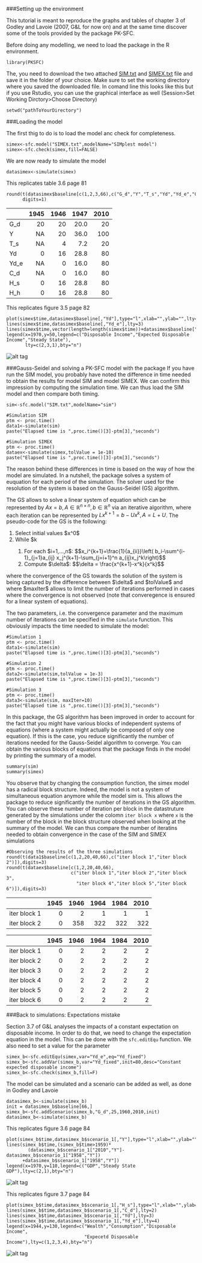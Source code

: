###Setting up the environment

This tutorial is meant to reproduce the graphs and tables of chapter 3 of Godley and Lavoie (2007, G&L for now on) and at the same time discover some of the tools provided by the package PK-SFC. 

Before doing any modelling, we need to load the package in the R environment. 
```{r}
library(PKSFC)
```

The, you need to download the two attached [SIM.txt](https://github.com/S120/PKSFC/files/436955/SIM.txt) and [SIMEX.txt](https://github.com/S120/PKSFC/files/436956/SIMEX.txt) file and save it in the folder of your choice. Make sure to set the working directory where you saved the downloaded file. In comand line this looks like this but if you use Rstudio, you can use the graphical interface as well (Session>Set Working Dirctory>Choose Directory)
```{r, eval=FALSE}
setwd("pathToYourDirectory")
```

###Loading the model

The first thig to do is to load the model anc check for completeness.
```{r}
simex<-sfc.model("SIMEX.txt",modelName="SIMplest model")
simex<-sfc.check(simex,fill=FALSE)
```

We are now ready to simulate the model
```{r}
datasimex<-simulate(simex)
```

This replicates table 3.6 page 81
```{r}
round(t(datasimex$baseline[c(1,2,3,66),c("G_d","Y","T_s","Yd","Yd_e","C_d","H_s","H_h")]),
      digits=1)
```

|     | 1945| 1946| 1947| 2010|
|:----|----:|----:|----:|----:|
|G_d  |   20|   20| 20.0|   20|
|Y    |   NA|   20| 36.0|  100|
|T_s  |   NA|    4|  7.2|   20|
|Yd   |    0|   16| 28.8|   80|
|Yd_e |   NA|    0| 16.0|   80|
|C_d  |   NA|    0| 16.0|   80|
|H_s  |    0|   16| 28.8|   80|
|H_h  |    0|   16| 28.8|   80|

This replicates figure 3.5 page 82
```{r}
plot(simex$time,datasimex$baseline[,"Yd"],type="l",xlab="",ylab="",lty=2)
lines(simex$time,datasimex$baseline[,"Yd_e"],lty=3)
lines(simex$time,vector(length=length(simex$time))+datasimex$baseline["2010","Yd"])
legend(x=1970,y=50,legend=c("Disposable Income","Expected Disposable Income","Steady State"),
       lty=c(2,3,1),bty="n")
```

![alt tag](https://cloud.githubusercontent.com/assets/11057808/17969058/12c02d30-6ac8-11e6-81df-eb36c8ed1f98.png)

###Gauss-Seidel and solving a PK-SFC model with the package
If you have run the SIM model, you probably have noted the difference in time needed to obtain the results for model SIM and model SIMEX. We can confirm this impression by computing the simulation time. We can thus load the SIM model and then compare both timing.

```{r}
sim<-sfc.model("SIM.txt",modelName="sim")

#Simulation SIM
ptm <- proc.time()
data1<-simulate(sim)
paste("Elapsed time is ",proc.time()[3]-ptm[3],"seconds")

#Simulation SIMEX
ptm <- proc.time()
dataex<-simulate(simex,tolValue = 1e-10)
paste("Elapsed time is ",proc.time()[3]-ptm[3],"seconds")
```

The reason behind these differences in time is based on the way of how the model are simulated. In a nutshell, the package solves a system of euquation for each period of the simulation. The solver used for the resolution of the system is based on the Gauss-Seidel (GS) algorithm. 

The GS allows to solve a linear system of equation which can be represented by $Ax=b,\, A\in\mathbb{R}^{n\times n},\, b\in \mathbb{R}^n$ via an iterative algorithm, where each iteration can be represented by $L x^{k+1} = b-Ux^{k},\, A=L+U$. The pseudo-code for the GS is the following:
<ol>
<li>Select initial values $x^0$</li>
<li>While $k<maxIter$ \& $\delta < tolValue$</li>
<ol>
<li>For each $i=1,...,n$: $$x_i^{k+1}=\frac{1}{a_{ii}}\left( b_i-\sum^{i-1}_{j=1}a_{ij} x_j^{k+1}-\sum_{j=i+1}^n a_{ij}x_j^k\right)$$</li>
<li>Compute $\delta$: $$\delta = \frac{x^{k+1}-x^k}{x^k}$$</li>
</ol>
</ol>
where the convergence of the GS towards the solution of the system is being captured by the difference between $\delta$ and $tolValue$ and where $maxIter$ allows to limit the number of iterations performed in cases where the convergence is not observed (note that converegence is ensured for a linear system of equations).

The two parameters, i.e. the convergence parameter and the maximum number of iterations can be specified in the `simulate` function. This obviously impacts the time needed to simulate the model:

```{r}
#Simulation 1
ptm <- proc.time()
data1<-simulate(sim)
paste("Elapsed time is ",proc.time()[3]-ptm[3],"seconds")

#Simulation 2
ptm <- proc.time()
data2<-simulate(sim,tolValue = 1e-3)
paste("Elapsed time is ",proc.time()[3]-ptm[3],"seconds")

#Simulation 3
ptm <- proc.time()
data3<-simulate(sim, maxIter=10)
paste("Elapsed time is ",proc.time()[3]-ptm[3],"seconds")
```

In this package, the GS algorithm has been improved in order to account for the fact that you might have various blocks of independent systems of equations (where a system might actually be composed of only one equation). If this is the case, you reduce significantly the number of iterations needed for the Gauss-Seidel algorithm to converge. You can obtain the various blocks of equations that the package finds in the model by printing the summary of a model.

```{r}
summary(sim)
summary(simex)
```

You observe that by changing the consumption function, the simex model has a radical block structure. Indeed, the model is not a system of simultaneous equation anymore while the model sim is. This allows the package to reduce significantly the number of iterations in the GS algorithm. You can observe these number of iteration per block in the datastruture generated by the simulations under the colomn `iter block x` where `x` is the number of the block in the block structure observed when looking at the summary of the model. We can thus compare the number of iteratins needed to obtain convergence in the case of the SIM and SIMEX simulations

```{r}
#Observing the results of the three simulations
round(t(data1$baseline[c(1,2,20,40,66),c("iter block 1","iter block 2")]),digits=3)
round(t(dataex$baseline[c(1,2,20,40,66),
                        c("iter block 1","iter block 2","iter block 3",
                          "iter block 4","iter block 5","iter block 6")]),digits=3)
```

|             | 1945| 1946| 1964| 1984| 2010|
|:------------|----:|----:|----:|----:|----:|
|iter block 1 |    0|    2|    1|    1|    1|
|iter block 2 |    0|  358|  322|  322|  322|

|             | 1945| 1946| 1964| 1984| 2010|
|:------------|----:|----:|----:|----:|----:|
|iter block 1 |    0|    2|    2|    2|    2|
|iter block 2 |    0|    2|    2|    2|    2|
|iter block 3 |    0|    2|    2|    2|    2|
|iter block 4 |    0|    2|    2|    2|    2|
|iter block 5 |    0|    2|    2|    2|    2|
|iter block 6 |    0|    2|    2|    2|    2|

###Back to simulations: Expectations mistake

Section 3.7 of G&L analyses the impacts of a constant expectation on disposable income. In order to do that, we need to change the expectation equation in the model. This can be done with the `sfc.editEqu` function. We also need to set a value for the parameter
```{r}
simex_b<-sfc.editEqu(simex,var="Yd_e",eq="Yd_fixed")
simex_b<-sfc.addVar(simex_b,var="Yd_fixed",init=80,desc="Constant expected disposable income")
simex_b<-sfc.check(simex_b,fill=F)
```

The model can be simulated and a scenario can be added as well, as done in Godley and Lavoie
```{r}
datasimex_b<-simulate(simex_b)
init = datasimex_b$baseline[66,]
simex_b<-sfc.addScenario(simex_b,"G_d",25,1960,2010,init)
datasimex_b<-simulate(simex_b)
```

This replicates figure 3.6 page 84
```{r}
plot(simex_b$time,datasimex_b$scenario_1[,"Y"],type="l",xlab="",ylab="",lty=2)
lines(simex_b$time,(simex_b$time>1959)*
        (datasimex_b$scenario_1["2010","Y"]-datasimex_b$scenario_1["1958","Y"])
      +datasimex_b$scenario_1["1958","Y"])
legend(x=1970,y=110,legend=c("GDP","Steady State GDP"),lty=c(2,1),bty="n")
```

![alt tag](https://cloud.githubusercontent.com/assets/11057808/17969060/12c36554-6ac8-11e6-9238-c1029d1128d5.png)

This replicates figure 3.7 page 84
```{r}
plot(simex_b$time,datasimex_b$scenario_1[,"H_s"],type="l",xlab="",ylab="")
lines(simex_b$time,datasimex_b$scenario_1[,"C_d"],lty=2)
lines(simex_b$time,datasimex_b$scenario_1[,"Yd"],lty=3)
lines(simex_b$time,datasimex_b$scenario_1[,"Yd_e"],lty=4)
legend(x=1944,y=130,legend=c("Wealth","Consumption","Disposable Income",
                             "Expecetd Disposable Income"),lty=c(1,2,3,4),bty="n")
```

![alt tag](https://cloud.githubusercontent.com/assets/11057808/17969059/12c114a2-6ac8-11e6-9e2a-216606ae6cdc.png)
